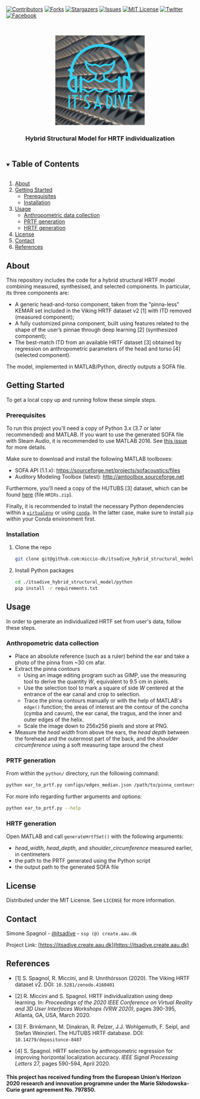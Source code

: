 [![Contributors][contributors-shield]][contributors-url]
[![Forks][forks-shield]][forks-url]
[![Stargazers][stars-shield]][stars-url]
[![Issues][issues-shield]][issues-url]
[![MIT License][license-shield]][license-url]
[![Twitter][twitter-shield]][twitter-url]
[![Facebook][facebook-shield]][facebook-url]


<br />
<p align="center">
  <a href="https://github.com/miccio-dk/itsadive_hybrid_structural_model">
    <img src="logo.png" alt="Logo" width="240" height="240">
  </a>

  <h3 align="center">Hybrid Structural Model for HRTF individualization</h3>
</p>


<details open="open">
  <summary><h2 style="display: inline-block">Table of Contents</h2></summary>
  <ol>
    <li><a href="#about-the-project">About</a></li>
    <li>
      <a href="#getting-started">Getting Started</a>
      <ul>
        <li><a href="#prerequisites">Prerequisites</a></li>
        <li><a href="#installation">Installation</a></li>
      </ul>
    </li>
    <li>
      <a href="#usage">Usage</a>
      <ul>
        <li><a href="#anthropometric-data-collection">Anthropometric data collection</a></li>
        <li><a href="#prtf-generation">PRTF generation</a></li>
        <li><a href="#hrtf-generation">HRTF generation</a></li>
      </ul>
    </li>
    <li><a href="#license">License</a></li>
    <li><a href="#contact">Contact</a></li>
    <li><a href="#references">References</a></li>
  </ol>
</details>


## About
This repository includes the code for a hybrid structural HRTF model combining measured, synthesised, and selected components. In particular, its three components are:
* A generic head-and-torso component, taken from the "pinna-less" KEMAR set included in the Viking HRTF dataset v2 [1] with ITD removed (measured component);
* A fully customized pinna component, built using features related to the shape of the user’s pinnae through deep learning [2] (synthesized component);
* The best-match ITD from an available HRTF dataset [3] obtained by regression on anthropometric parameters of the head and torso [4] (selected component).

The model, implemented in MATLAB/Python, directly outputs a SOFA file.


## Getting Started
To get a local copy up and running follow these simple steps.

### Prerequisites
To run this project you'll need a copy of Python 3.x (3.7 or later recommended) and MATLAB.
If you want to use the generated SOFA file with Steam Audio, it is recommended to use MATLAB 2016.
See [this issue](https://github.com/ValveSoftware/steam-audio/issues/129) for more details.

Make sure to download and install the following MATLAB toolboxes:
* SOFA API (1.1.x): https://sourceforge.net/projects/sofacoustics/files
* Auditory Modeling Toolbox (latest): http://amtoolbox.sourceforge.net

Furthermore, you'll need a copy of the HUTUBS [3] dataset, which can be found [here](https://depositonce.tu-berlin.de/handle/11303/9429) (file `HRIRs.zip`).

Finally, it is recommended to install the necessary Python dependencies within a [`virtualenv`](https://virtualenv.pypa.io/en/latest/) or using [`conda`](https://docs.conda.io/en/latest/miniconda.html).
In the latter case, make sure to install `pip` within your Conda environment first.

### Installation
1. Clone the repo
   ```sh
   git clone git@github.com:miccio-dk/itsadive_hybrid_structural_model.git
   ```
2. Install Python packages
   ```sh
   cd ./itsadive_hybrid_structural_model/python
   pip install -r requirements.txt
   ```


## Usage
In order to generate an individualized HRTF set from user's data, follow these steps.

### Anthropometric data collection
* Place an absolute reference (such as a ruler) behind the ear and take a photo of the pinna from ~30 cm afar.
* Extract the pinna contours
  * Using an image editing program such as GIMP, use the measuring tool to derive the quantity _W_, equivalent to 9.5 cm in pixels.
  * Use the selection tool to mark a square of side _W_ centered at the entrance of the ear canal and crop to selection.
  * Trace the pinna contours manually or with the help of MATLAB's `edge()` function; the areas of interest are the contour of the concha (cymba and cavum), the ear canal, the tragus, and the inner and outer edges of the helix.
  * Scale the image down to 256x256 pixels and store at PNG. 
* Measure the _head width_ from above the ears, the _head depth_ between the forehead and the outermost part of the back, and the _shoulder circumference_ using a soft measuring tape around the chest

### PRTF generation
From within the `python/` directory, run the following command:
```sh
python ear_to_prtf.py configs/edges_median.json /path/to/pinna_contours.png --nfft 512 --output_path /path/to/prtf.mat
```

For more info regarding further arguments and options:
```sh
python ear_to_prtf.py --help
```

### HRTF generation
Open MATLAB and call `generateHrtfSet()` with the following arguments:
* _head\_width_, _head\_depth_, and _shoulder\_circumference_ measured earlier, in centimeters
* the path to the PRTF generated using the Python script
* the output path to the generated SOFA file


## License
Distributed under the MIT License. See `LICENSE` for more information.


## Contact
Simone Spagnol - [@itsadive](https://twitter.com/itsadive) - `ssp (@) create.aau.dk`

Project Link: [https://itsadive.create.aau.dk](https://itsadive.create.aau.dk)



## References
* [1] S. Spagnol, R. Miccini, and R. Unnthórsson (2020). The Viking HRTF dataset v2. DOI: `10.5281/zenodo.4160401`

* [2] R. Miccini and S. Spagnol. HRTF individualization using deep learning. In: _Proceedings of the 2020 IEEE Conference on Virtual Reality and 3D User Interfaces Workshops (VRW 2020)_, pages 390-395, Atlanta, GA, USA, March 2020.

* [3] F. Brinkmann, M. Dinakran, R. Pelzer, J.J. Wohlgemuth, F. Seipl, and Stefan Weinzierl. The HUTUBS HRTF database. DOI: `10.14279/depositonce-8487`

* [4] S. Spagnol. HRTF selection by anthropometric regression for improving horizontal localization accuracy. _IEEE Signal Processing Letters_ 27, pages 590-594, April 2020.


#### This project has received funding from the European Union’s Horizon 2020 research and innovation programme under the Marie Skłodowska-Curie grant agreement No. 797850.





<!-- https://www.markdownguide.org/basic-syntax/#reference-style-links -->
[contributors-shield]: https://img.shields.io/github/contributors/miccio-dk/repo.svg?style=for-the-badge
[contributors-url]: https://github.com/miccio-dk/itsadive_hybrid_structural_model/graphs/contributors
[forks-shield]: https://img.shields.io/github/forks/miccio-dk/repo.svg?style=for-the-badge
[forks-url]: https://github.com/miccio-dk/itsadive_hybrid_structural_model/network/members
[stars-shield]: https://img.shields.io/github/stars/miccio-dk/repo.svg?style=for-the-badge
[stars-url]: https://github.com/miccio-dk/itsadive_hybrid_structural_model/stargazers
[issues-shield]: https://img.shields.io/github/issues/miccio-dk/repo.svg?style=for-the-badge
[issues-url]: https://github.com/miccio-dk/itsadive_hybrid_structural_model/issues
[license-shield]: https://img.shields.io/github/license/miccio-dk/repo.svg?style=for-the-badge
[license-url]: https://github.com/miccio-dk/itsadive_hybrid_structural_model/blob/master/LICENSE.txt
[twitter-shield]: https://img.shields.io/badge/-Twitter-black.svg?style=for-the-badge&logo=twitter&colorB=555
[twitter-url]: https://twitter.com/itsadive
[facebook-shield]: https://img.shields.io/badge/-Facebook-black.svg?style=for-the-badge&logo=facebook&colorB=555
[facebook-url]: https://www.facebook.com/itsadive